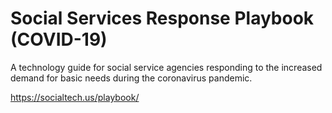 # Social Services Response Playbook (COVID-19)

A technology guide for social service agencies responding to the increased demand for basic needs during the coronavirus pandemic.

https://socialtech.us/playbook/
